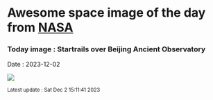 
# Awesome space image of the day from [NASA](https://api.nasa.gov/)

### Today image : Startrails over Beijing Ancient Observatory
Date : 2023-12-02

![](https://apod.nasa.gov/apod/image/2312/StartrailsBeijingAncientObservatory-3_1024.jpg)

<small>Latest update : Sat Dec  2 15:11:41 2023</small>
        